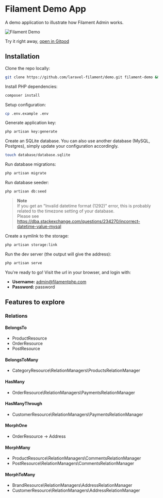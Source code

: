 # Filament Demo App

A demo application to illustrate how Filament Admin works.

![Filament Demo](https://user-images.githubusercontent.com/21066418/180368112-cfccda8d-a442-43e3-8cf3-3ba04f42247d.png)

Try it right away, [open in Gitpod](https://gitpod.io/#https://github.com/filamentphp/demo)

## Installation

Clone the repo locally:

```sh
git clone https://github.com/laravel-filament/demo.git filament-demo && cd filament-demo
```

Install PHP dependencies:

```sh
composer install
```

Setup configuration:

```sh
cp .env.example .env
```

Generate application key:

```sh
php artisan key:generate
```

Create an SQLite database. You can also use another database (MySQL, Postgres), simply update your configuration accordingly.

```sh
touch database/database.sqlite
```

Run database migrations:

```sh
php artisan migrate
```

Run database seeder:

```sh
php artisan db:seed
```

> **Note**  
> If you get an "Invalid datetime format (1292)" error, this is probably related to the timezone setting of your database.  
> Please see https://dba.stackexchange.com/questions/234270/incorrect-datetime-value-mysql


Create a symlink to the storage:

```sh
php artisan storage:link
```

Run the dev server (the output will give the address):

```sh
php artisan serve
```

You're ready to go! Visit the url in your browser, and login with:

-   **Username:** admin@filamentphp.com
-   **Password:** password

## Features to explore

### Relations

#### BelongsTo
- ProductResource
- OrderResource
- PostResource

#### BelongsToMany
- CategoryResource\RelationManagers\ProductsRelationManager

#### HasMany
- OrderResource\RelationManagers\PaymentsRelationManager

#### HasManyThrough
- CustomerResource\RelationManagers\PaymentsRelationManager

#### MorphOne
- OrderResource -> Address

#### MorphMany
- ProductResource\RelationManagers\CommentsRelationManager
- PostResource\RelationManagers\CommentsRelationManager

#### MorphToMany
- BrandResource\RelationManagers\AddressRelationManager
- CustomerResource\RelationManagers\AddressRelationManager
